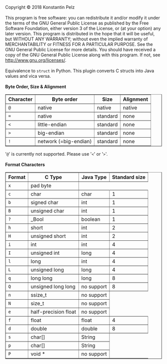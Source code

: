 Copyright &#169; 2018 Konstantin Pelz<br>
<br>
This program is free software: you can redistribute it and/or modify it under
the terms of the GNU General Public License as published by the Free Software
Foundation, either version 3 of the License, or (at your option) any later
version. This program is distributed in the hope that it will be useful, but
WITHOUT ANY WARRANTY; without even the implied warranty of MERCHANTABILITY or
FITNESS FOR A PARTICULAR PURPOSE. See the GNU General Public License for more
details. You should have received a copy of the GNU General Public License
along with this program. If not, see
<a href="http://www.gnu.org/licenses/">http://www.gnu.org/licenses/</a>.<br>
<br>
Equivalence to <code>struct</code> in Python. This plugin converts C structs
into Java values and vica versa.<br>
<br>
<b>Byte Order, Size &amp; Alignment</b><br>
<table border="1px solid black" summary ="">
<tr>
<th scope="col">Character</th>
<th scope="col">Byte order</th>
<th scope="col">Size</th>
<th scope="col">Alignment</th>
</tr>
<tr>
<td><code>@</code></td>
<td>native</td>
<td>native</td>
<td>native</td>
</tr>
<tr>
<td><code>=</code></td>
<td>native</td>
<td>standard</td>
<td>none</td>
</tr>
<tr>
<td><code>&lt;</code></td>
<td>little-endian</td>
<td>standard</td>
<td>none</td>
</tr>
<tr>
<td><code>&gt;</code></td>
<td>big-endian</td>
<td>standard</td>
<td>none</td>
</tr>
<tr>
<td><code>!</code></td>
<td>network (=big-endian)</td>
<td>standard</td>
<td>none</td>
</tr>
</table>
'<code>@</code>' is currently not supported. Please use '<code>&lt;</code>'
or '<code>&gt;</code>'.<br>
<br>
<b>Format Characters</b><br>
<table border="1px solid black" summary="">
<tr>
<th scope="col">Format</th>
<th scope="col">C Type</th>
<th scope="col">Java Type</th>
<th scope="col">Standard size</th>
</tr>
<tr>
<td><code>x</code></td>
<td>pad byte</td>
</tr>
<tr>
<td><code>c</code></td>
<td>char</td>
<td>char</td>
<td>1</td>
</tr>
<tr>
<td><code>b</code></td>
<td>signed char</td>
<td>int</td>
<td>1</td>
</tr>
<tr>
<td><code>B</code></td>
<td>unsigned char</td>
<td>int</td>
<td>1</td>
</tr>
<tr>
<td><code>?</code></td>
<td>_Bool</td>
<td>boolean</td>
<td>1</td>
</tr>
<tr>
<td><code>h</code></td>
<td>short</td>
<td>int</td>
<td>2</td>
</tr>
<tr>
<td><code>H</code></td>
<td>unsigned short</td>
<td>int</td>
<td>2</td>
</tr>
<tr>
<td><code>i</code></td>
<td>int</td>
<td>int</td>
<td>4</td>
</tr>
<tr>
<td><code>I</code></td>
<td>unsigned int</td>
<td>long</td>
<td>4</td>
</tr>
<tr>
<td><code>l</code></td>
<td>long</td>
<td>int</td>
<td>4</td>
</tr>
<tr>
<td><code>L</code></td>
<td>unsigned long</td>
<td>long</td>
<td>4</td>
</tr>
<tr>
<td><code>q</code></td>
<td>long long</td>
<td>long</td>
<td>8</td>
</tr>
<tr>
<td><code>Q</code></td>
<td>unsigned long long</td>
<td>no support</td>
<td>8</td>
</tr>
<tr>
<td><code>n</code></td>
<td>ssize_t</td>
<td>no support</td>
</tr>
<tr>
<td><code>N</code></td>
<td>size_t</td>
<td>no support</td>
</tr>
<tr>
<td><code>e</code></td>
<td>half-precision float</td>
<td>no support</td>
</tr>
<tr>
<td><code>f</code></td>
<td>float</td>
<td>float</td>
<td>4</td>
</tr>
<tr>
<td><code>d</code></td>
<td>double</td>
<td>double</td>
<td>8</td>
</tr>
<tr>
<td><code>s</code></td>
<td>char[]</td>
<td>String</td>
</tr>
<tr>
<td><code>p</code></td>
<td>char[]</td>
<td>String</td>
</tr>
<tr>
<td><code>P</code></td>
<td>void *</td>
<td>no support</td>
</tr>
</table>
